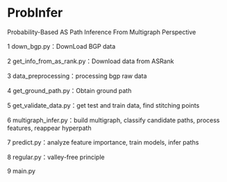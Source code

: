 # ProbInfer
Probability-Based AS Path Inference From Multigraph Perspective

1
down_bgp.py：DownLoad BGP data

2
get_info_from_as_rank.py：Download data from ASRank

3
data_preprocessing：processing bgp raw data

4
get_ground_path.py：Obtain ground path

5
get_validate_data.py：get test and train data, find stitching points

6
multigraph_infer.py：build multigraph, classify candidate paths, process features, reappear hyperpath

7
predict.py：analyze feature importance, train models, infer paths

8
regular.py：valley-free principle

9
main.py
